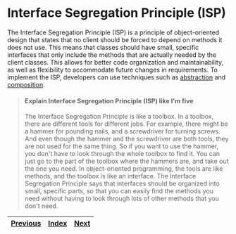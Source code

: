 # Interface Segregation Principle (ISP)

The Interface Segregation Principle (ISP) is a principle of object-oriented design that states that no client should be forced to depend on methods it does not use. This means that classes should have small, specific interfaces that only include the methods that are actually needed by the client classes. This allows for better code organization and maintainability, as well as flexibility to accommodate future changes in requirements. To implement the ISP, developers can use techniques such as [abstraction](../glossary/abstraction.md) and [composition](../glossary/composition.md).

> #### Explain Interface Segregation Principle (ISP) like I'm five
>
> The Interface Segregation Principle is like a toolbox. In a toolbox, there are different tools for different jobs. For example, there might be a hammer for pounding nails, and a screwdriver for turning screws. And even though the hammer and the screwdriver are both tools, they are not used for the same thing. So if you want to use the hammer, you don't have to look through the whole toolbox to find it. You can just go to the part of the toolbox where the hammers are, and take out the one you need. In object-oriented programming, the tools are like methods, and the toolbox is like an interface. The Interface Segregation Principle says that interfaces should be organized into small, specific parts, so that you can easily find the methods you need without having to look through lots of other methods that you don't need.

| [Previous](liskov\_substitution\_principle.md) | [Index](../) | [Next](dependency\_inversion\_principle.md) |
| ---------------------------------------------- | ------------ | ------------------------------------------- |
